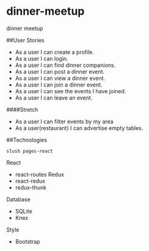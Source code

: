 # dinner-meetup
dinner meetup

##User Stories
- As a user I can create a profile.
- As a user I can login.
- As a user I can find dinner companions.
- As a user I can post a dinner event.
- As a user I can view a dinner event.
- As a user I can join a dinner event.
- As a user I can see the events I have joined.
- As a user I can leave an event.

####Stretch
- As a user I can filter events by my area
- As a user(restaurant) I can advertise empty tables.

##Technologies
```
slush pages-react
```
React
  - react-routes
Redux
  - react-redux
  - redux-thunk

Database
  - SQLite
  - Knex

Style
  - Bootstrap
